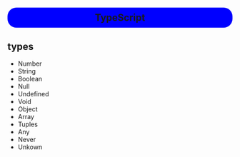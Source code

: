 #
<h2 style="background-color: blue; font-weight: bold; padding: 10px; border-radius: 20px; text-align: center;">TypeScript</h2>

## types
- Number
- String
- Boolean
- Null
- Undefined
- Void 
- Object
- Array
- Tuples
- Any
- Never
- Unkown